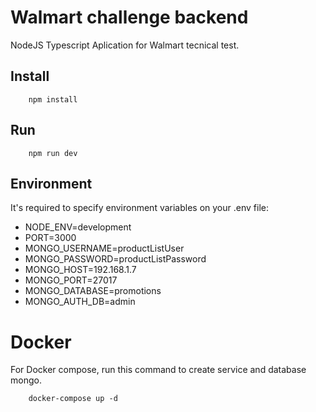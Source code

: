 # Walmart challenge backend

NodeJS Typescript Aplication for Walmart tecnical test.

## Install

```
    npm install
```
## Run

```
    npm run dev
```

## Environment

It's required to specify environment variables on your .env file:

- NODE_ENV=development
- PORT=3000
- MONGO_USERNAME=productListUser
- MONGO_PASSWORD=productListPassword
- MONGO_HOST=192.168.1.7
- MONGO_PORT=27017
- MONGO_DATABASE=promotions
- MONGO_AUTH_DB=admin


# Docker

For Docker compose, run this command to create service and database mongo.
```
    docker-compose up -d
```



